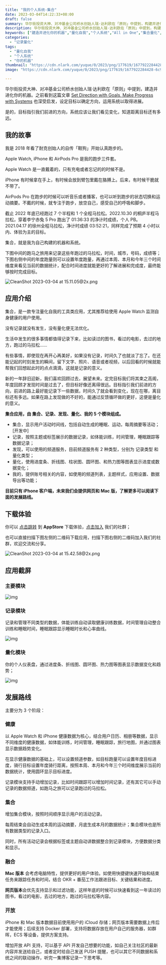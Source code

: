 ```yaml
---
title: "我的个人系统-集合"
date: 2023-03-04T14:22:33+08:00
draft: false
summary: 华尔街投资大神、对冲基金公司桥水创始人瑞·达利欧在「原则」中提到，构建并进化你的机器。目标指引我们前进的方向，系统应该让我们看见变化，取得进展。集合，就是我为自己构建的机器和系统。
description: 华尔街投资大神、对冲基金公司桥水创始人瑞·达利欧在「原则」中提到，构建并进化你的机器。目标指引我们前进的方向，系统应该让我们看见变化，取得进展。集合，就是我为自己构建的机器和系统。
keywords: ["建造并进化你的机器","量化自我","个人系统","All in One","集合量化","记录量化","跑步三件套","没有记录就没有发生","没有量化便无法优化","Gyroscope","记录量化"]
categories:
  - "记录量化"
tags:
  - "量化自我"
  - "个人系统"
  - "你的机器"
thumbnail: "https://cdn.nlark.com/yuque/0/2023/png/177619/1677922284428-6c9ae685-490d-4dfd-b503-b60c9089488c.png"
image: "https://cdn.nlark.com/yuque/0/2023/png/177619/1677922284428-6c9ae685-490d-4dfd-b503-b60c9089488c.png"

---
```


华尔街投资大神、对冲基金公司桥水创始人瑞·达利欧在「原则」中提到，建造并进化你的机器。之前看到这篇文章 [Set Direction with Goals, Make Progress with Systems](https://ashleyjanssen.com/set-direction-with-goals-make-progress-with-systems/) 也深受启发，设定目标以确定方向，运用系统以取得进展。

是的，目标指引我们前进的方向，系统应该让我们看见变化，知道距离目标还有多远。

## 我的故事

我是 2018 年看了耐克创始人的自传「鞋狗」开始认真跑步的。

Apple Watch, iPhone 和 AirPods Pro 是我的跑步三件套。

Apple Watch 是一直戴着的，只有充电或者忘记的的时候不是。

iPhone 有时候拿在手上，有时候会放到臂包里戴在胳膊上。后来，有时候干脆就不带了。

AirPods Pro 在跑步的时候可以听音乐或者播客，也可以听到跑步的状态切换和运动摘要。不戴的时候，就专注于跑步，放空自己，感受自己的呼吸和脚步。

截止 2022 年底已经跑过 7 个半程和 1 个全程马拉松。2022.10.30 的桐庐半程马拉松，穿着李宁赤兔 5 Pro 跑出了 01:36:33 的净计时成绩，个人 PB。2021.04.17 的徐州全程马拉松，净计时成绩 03:52:21，同样完成了预期 4 小时以内、体验为主的目标。

集合，就是我为自己构建的机器和系统。

下图中间的跑马之旅用来记录这些年跑过的马拉松，时间，城市，号码，成绩等；下图右侧中间的年度跑量则可以设置年度跑量，再通过本周、本月和今年三个时间维度来看见当前的数据统计，配合时间进度就能更好的了解进展和完成度，最终能够按时完成目标。

![CleanShot 2023-03-04 at 15.11.05@2x.png](https://cdn.nlark.com/yuque/0/2023/png/177619/1677913899734-d7c6b570-df79-4366-816c-f61d5327a4e0.png?x-oss-process=image%2Fresize%2Cw_1500%2Climit_0)

## 应用介绍

集合，是一款专注量化自我的工具类应用，尤其推荐给使用 Apple Watch 监测自身健康的用户使用。

没有记录就没有发生，没有量化便无法优化。

生活中发生的很多事情都值得记录下来，比如读过的图书，看过的电影，去过的地方，跑过的马拉松……

有些事情，即使现在再开心再美好，如果没有记录，时间久了也就淡了忘了。在还能记起的时刻发生的瞬间，留下文字、照片、语音或者视频，以后回看的时候就能帮我们回想起此时的点点滴滴，这就是记录的意义。

新的一年辞旧迎新，我们喜欢回顾过去，展望未来。定完目标我们将其束之高阁，年度回顾才发现时间是过去了，但目标好像还离得很远。目标指引我们前进的方向，前进的路上最好能记录下一些数据，时间久了就会看到变化，现在在哪，离目标还有多远。如果在路上发现做的不好的，能通过反馈循环做的更好，这便是量化的意义。

**集合应用，由 集合、记录、发现、量化、我的 5 个模块组成。**

- 集合，显示用户活动时间线，包括自动生成的睡眠、运动，每周摘要等活动；[开发中]
- 记录，按照主题或标签展示的数据记录，如体能训练，时间管理，睡眠跟踪等数据记录；
- 发现，可以使用的频道服务，目前频道服务有 2 种类型，分别为 记录类型 和 量化类型；
- 量化，使用进度条、折线图、柱状图、圆环图、和热力图等图表显示进度或数据变化；
- 我的，提供账号相关的内容，如使用的频道列表，主题样式，应用设置、数据导出等功能；

**目前只有 iPhone 客户端，未来我们会提供网页和 Mac 版，了解更多可以阅读下面的发展路线。**

## 下载体验

你可以 [点击跳转](https://t.cmcn.me/app) 到 **AppStore** 下载体验，[点击加入](https://t.me/qscircle) 我们的社群；

也可以直接扫描下图左侧的二维码下载应用，扫描下图右侧的二维码加入我们的社群，欢迎交流和分享。

![CleanShot 2023-03-04 at 15.42.58@2x.png](https://cdn.nlark.com/yuque/0/2023/png/177619/1677915805997-65fd180b-1446-4cf1-940f-d7432f2d77ad.png?x-oss-process=image%2Fresize%2Cw_1500%2Climit_0)

## 应用截屏

### 主要模块

![img](https://cdn.nlark.com/yuque/0/2023/png/177619/1677911449878-9ade2a1e-b930-4624-9581-ffdd21f86221.png)

### 记录模块

记录和管理不同类型的数据，体能训练自动读取健康训练数据，时间管理自动整合训练和睡眠时间，睡眠跟踪显示睡眠时长和心率曲线。

![img](https://cdn.nlark.com/yuque/0/2023/png/177619/1677911574722-f742a7bd-21aa-4088-935c-e7651f2ca151.png)

### 量化模块

你的个人仪表盘，通过进度条、折线图、圆环图、热力图等图表显示数据变化和趋势；

![img](https://cdn.nlark.com/yuque/0/2023/png/177619/1677911853470-d3c5b255-5911-4afd-8502-97eaf7e56e66.png)

## 发展路线

主要分为 3 个阶段：

### 健康

以 Apple Watch 和 iPhone 健康数据为核心，结合用户日历、相册等数据，显示不同维度的健康数据，如体能训练，时间管理，睡眠跟踪，旅行地图，并通过图表显示数据趋势变化。

在显示健康数据的基础上，可以设置频道参数，如目标跑量可以设置年度目标进度，骑行目标设置年度骑行距离，按照本周、本月和今年三个时间维度展示当前的数据统计，使用圆环显示目标进度。

记录模块支持手动增加记录，比如时间跟踪可以增加时间记录，还有其它可以手动记录的数据频道，如跑马之旅可以记录跑过的马拉松。

### 集合

增加集合模块，按照时间顺序显示用户的活动记录。

每周结束会自动生成本周的运动摘要，月底生成本月的数据统计；集合模块也是所有数据类型的记录入口。

同时，所有活动记录会根据标签或主题自动讲数据整合到记录模块，方便数据分类和显示。

### 融合

**Mac 版本** 会考虑电脑特性，提供更好的用户体验。如使用快捷键快速开始和结束任务来跟踪任务和时间，结合 OKR + 番茄工作法跟进目标、关键结果和进度。

**网页版本**会优先支持显示和过滤功能，这样年底的时候可以快速看到这一年读过的图书，看过的电影，去过的地方，跑过的马拉松等内容。

### 开放

iPhone 和 Mac 版本数据目前使用用户的 iCloud 存储；网页版本需要数据上传后才能使用；后续支持 Docker 部署，支持将数据存放在用户自己的服务器，如群晖，ECS 等设备，提供方案支持。

增加开放 API 支持，可以基于 API 开发自己想要的功能，如自己关注社区的最新内容并发送给自己，或者定时给自己发送 PUSH 提醒，也可以其它不同数据和系统之间的联动操作，听完一集博客记录一下思考等。